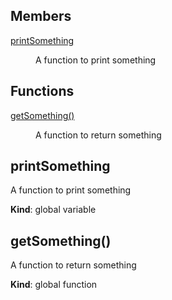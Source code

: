 ## Members

<dl>
<dt><a href="#printSomething">printSomething</a></dt>
<dd><p>A function to print something</p>
</dd>
</dl>

## Functions

<dl>
<dt><a href="#getSomething">getSomething()</a></dt>
<dd><p>A function to return something</p>
</dd>
</dl>

<a name="printSomething"></a>

## printSomething
A function to print something

**Kind**: global variable  
<a name="getSomething"></a>

## getSomething()
A function to return something

**Kind**: global function  
